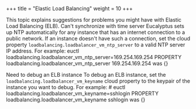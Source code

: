 +++
title = "Elastic Load Balancing"
weight = 10
+++

This topic explains suggestions for problems you might have with Elastic Load Balancing (ELB).
Can't synchronize with time server
 Eucalyptus sets up NTP automatically for any instance that has an internet connection to a public network. If an instance doesn't have such a connection, set the cloud property `loadbalancing.loadbalancer_vm_ntp_server` to a valid NTP server IP address. For example: 
    euctl loadbalancing.loadbalancer_vm_ntp_server=169.254.169.254
    PROPERTY	loadbalancing.loadbalancer_vm_ntp_server	169.254.169.254 was {}


Need to debug an ELB instance
 To debug an ELB instance, set the `loadbalancing.loadbalancer_vm_keyname` cloud property to the keypair of the instance you want to debug. For example: 
    # euctl loadbalancing.loadbalancer_vm_keyname=sshlogin
    PROPERTY	loadbalancing.loadbalancer_vm_keyname	sshlogin was {}


